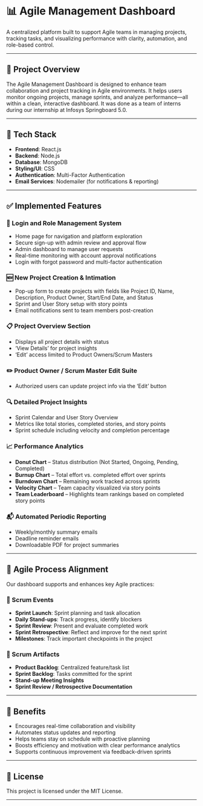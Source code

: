 # 📊 Agile Management Dashboard

A centralized platform built to support Agile teams in managing projects, tracking tasks, and visualizing performance with clarity, automation, and role-based control.

---

## 🚀 Project Overview

The Agile Management Dashboard is designed to enhance team collaboration and project tracking in Agile environments. It helps users monitor ongoing projects, manage sprints, and analyze performance—all within a clean, interactive dashboard. It was done as a team of interns during our internship at Infosys Springboard 5.0.

---

## 🧰 Tech Stack

- **Frontend**: React.js  
- **Backend**: Node.js  
- **Database**: MongoDB  
- **Styling/UI**: CSS  
- **Authentication**: Multi-Factor Authentication 
- **Email Services**: Nodemailer (for notifications & reporting)

---

## ✅ Implemented Features

### 🔐 Login and Role Management System
- Home page for navigation and platform exploration
- Secure sign-up with admin review and approval flow
- Admin dashboard to manage user requests
- Real-time monitoring with account approval notifications
- Login with forgot password and multi-factor authentication

### 🆕 New Project Creation & Intimation
- Pop-up form to create projects with fields like Project ID, Name, Description, Product Owner, Start/End Date, and Status
- Sprint and User Story setup with story points
- Email notifications sent to team members post-creation

### 📋 Project Overview Section
- Displays all project details with status
- ‘View Details’ for project insights
- ‘Edit’ access limited to Product Owners/Scrum Masters

### ✏️ Product Owner / Scrum Master Edit Suite
- Authorized users can update project info via the ‘Edit’ button

### 🔍 Detailed Project Insights
- Sprint Calendar and User Story Overview
- Metrics like total stories, completed stories, and story points
- Sprint schedule including velocity and completion percentage

### 📈 Performance Analytics
- **Donut Chart** – Status distribution (Not Started, Ongoing, Pending, Completed)
- **Burnup Chart** – Total effort vs. completed effort over sprints
- **Burndown Chart** – Remaining work tracked across sprints
- **Velocity Chart** – Team capacity visualized via story points
- **Team Leaderboard** – Highlights team rankings based on completed story points

### 📬 Automated Periodic Reporting
- Weekly/monthly summary emails
- Deadline reminder emails
- Downloadable PDF for project summaries

---

## 🎯 Agile Process Alignment

Our dashboard supports and enhances key Agile practices:

### 📆 Scrum Events
- **Sprint Launch**: Sprint planning and task allocation  
- **Daily Stand-ups**: Track progress, identify blockers  
- **Sprint Review**: Present and evaluate completed work  
- **Sprint Retrospective**: Reflect and improve for the next sprint  
- **Milestones**: Track important checkpoints in the project

### 🧾 Scrum Artifacts
- **Product Backlog**: Centralized feature/task list  
- **Sprint Backlog**: Tasks committed for the sprint  
- **Stand-up Meeting Insights**  
- **Sprint Review / Retrospective Documentation**

---

## 🌟 Benefits

- Encourages real-time collaboration and visibility  
- Automates status updates and reporting  
- Helps teams stay on schedule with proactive planning  
- Boosts efficiency and motivation with clear performance analytics  
- Supports continuous improvement via feedback-driven sprints  

---

## 📄 License

This project is licensed under the MIT License.

---

